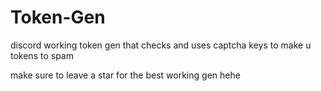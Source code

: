 # Token-Gen
discord working token gen that checks and uses captcha keys to make u tokens to spam 

make sure to leave a star for the best working gen hehe
